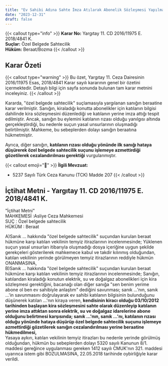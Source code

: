 ```yaml
---
title: "Ev Sahibi Adına Sahte İmza Atılarak Abonelik Sözleşmesi Yapılması"
date: "2023-12-31"
draft: false
---
```


{{< callout type="info" >}}
**Karar No:** Yargıtay 11. CD 2016/11975 E. 2018/4841 K.  
**Suçlar:** Özel Belgede Sahtecilik  
**Hüküm:** Beraat/Bozma
{{< /callout >}}

## Karar Özeti

{{< callout type="warning" >}}
Bu özet, Yargıtay 11. Ceza Dairesinin 2016/11975 Esas, 2018/4841 Karar sayılı kararının genel bir özetini içermektedir. Detaylı bilgi için sayfa sonunda bulunan tam karar metnini inceleyiniz.
{{< /callout >}}

Kararda, "özel belgede sahtecilik" suçlamasıyla yargılanan sanığın beraatine karar verilmiştir. Sanığın, kiraladığı konutta abonelikler için katılanın bilgisi dahilinde kira sözleşmesini düzenlediği ve katılanın yerine imza attığı tespit edilmiştir. Ancak, sanığın bu eylemini katılanın rızası olduğu yanılgısı altında gerçekleştirdiği, bu nedenle suçun yasal unsurlarının oluşmadığı belirtilmiştir. Mahkeme, bu sebeplerden dolayı sanığın beraatına hükmetmiştir.

Ayrıca, diğer sanığın, **katılanın rızası olduğu yönünde ilk sanığı hataya düşürerek özel belgede sahtecilik suçunu işlemeye azmettirdiği gözetilerek cezalandırılması gerektiği** vurgulanmıştır.

{{< callout emoji="📖" >}}
**İlgili Mevzuat:**

- 5237 Sayılı Türk Ceza Kanunu (TCK) Madde 207
  {{< /callout >}}

## İçtihat Metni - Yargıtay 11. CD 2016/11975 E. 2018/4841 K.

"İçtihat Metni"  
MAHKEMESİ :Asliye Ceza Mahkemesi  
SUÇ : Özel belgede sahtecilik  
HÜKÜM : Beraat

A)Sanık ... hakkında "özel belgede sahtecilik" suçundan kurulan beraat hükmüne karşı katılan vekilinin temyiz itirazlarının incelenmesinde;
Yüklenen suçun yasal unsurları itibarıyla oluşmadığı dosya içeriğine uygun şekilde gerekçeleri gösterilerek mahkemece kabul ve takdir kılınmış olduğundan, katılan vekilinin yerinde görülmeyen temyiz itirazlarının reddiyle hükmün ONANMASINA,  
B)Sanık ... hakkında "özel belgede sahtecilik" suçundan kurulan beraat hükmüne karşı katılan vekilinin temyiz itirazlarının incelenmesinde;
Sanığın, katılandan kiraladığı konutun elektrik, su ve doğalgaz abonelikleri için kira sözleşmesi gerektiğini, bacanağı olan diğer sanığa "sen benim yerime abone ol ben ev sahibiyle anlaştım" dediğini savunması; sanık ...'nın, sanık ...'in savunmasını doğrulayarak ev sahibi katılanın bilgisinin bulunduğunu düşünerek katılan ...'nın kiraya veren, **kendisinin kiracı olduğu 03/10/2012 tarihinden başlayan kira sözleşmesini sahte olarak düzenleyip katılanın yerine imza attıktan sonra elektrik, su ve doğalgaz idarelerine abone olduğunu belirtmesi karşısında; sanık ...'nın, sanık ...'nı, katılanın rızası olduğu yönünde hataya düşürüp özel belgede sahtecilik suçunu işlemeye azmettirdiği gözetilerek sanığın cezalandırılması yerine beraatine hükmedilmesi,**  
Yasaya aykırı, katılan vekilinin temyiz itirazları bu nedenle yerinde görülmüş olduğundan, hükmün bu sebeplerden dolayı 5320 sayılı Kanunun 8/1. maddesi gereğince uygulanması gereken 1412 sayılı CMUK'nın 321. maddesi uyarınca istem gibi BOZULMASINA, 22.05.2018 tarihinde oybirliğiyle karar verildi.
